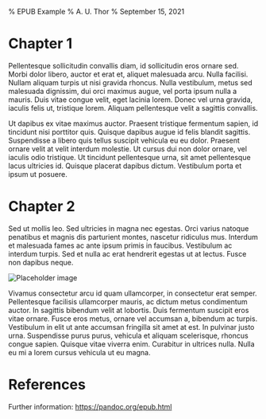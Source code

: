 % EPUB Example
% A. U. Thor
% September 15, 2021

Chapter 1
=========

Pellentesque sollicitudin convallis diam, id sollicitudin eros ornare sed. Morbi dolor libero, auctor et erat et, aliquet malesuada arcu. Nulla facilisi. Nullam aliquam turpis ut nisi gravida rhoncus. Nulla vestibulum, metus sed malesuada dignissim, dui orci maximus augue, vel porta ipsum nulla a mauris. Duis vitae congue velit, eget lacinia lorem. Donec vel urna gravida, iaculis felis ut, tristique lorem. Aliquam pellentesque velit a sagittis convallis.

Ut dapibus ex vitae maximus auctor. Praesent tristique fermentum sapien, id tincidunt nisi porttitor quis. Quisque dapibus augue id felis blandit sagittis. Suspendisse a libero quis tellus suscipit vehicula eu eu dolor. Praesent ornare velit at velit interdum molestie. Ut cursus dui non dolor ornare, vel iaculis odio tristique. Ut tincidunt pellentesque urna, sit amet pellentesque lacus ultricies id. Quisque placerat dapibus dictum. Vestibulum porta et ipsum ut posuere.

Chapter 2
=========

Sed ut mollis leo. Sed ultricies in magna nec egestas. Orci varius natoque penatibus et magnis dis parturient montes, nascetur ridiculus mus. Interdum et malesuada fames ac ante ipsum primis in faucibus. Vestibulum ac interdum turpis. Sed et nulla ac erat hendrerit egestas ut at lectus. Fusce non dapibus neque.

![Placeholder image](https://placekitten.com/240/240 "Placeholder image")

Vivamus consectetur arcu id quam ullamcorper, in consectetur erat semper. Pellentesque facilisis ullamcorper mauris, ac dictum metus condimentum auctor. In sagittis bibendum velit at lobortis. Duis fermentum suscipit eros vitae ornare. Fusce eros metus, ornare vel accumsan a, bibendum ac turpis. Vestibulum in elit ut ante accumsan fringilla sit amet at est. In pulvinar justo urna. Suspendisse purus purus, vehicula et aliquam scelerisque, rhoncus congue sapien. Quisque vitae viverra enim. Curabitur in ultrices nulla. Nulla eu mi a lorem cursus vehicula ut eu magna.

References
==========

Further information: <https://pandoc.org/epub.html>
